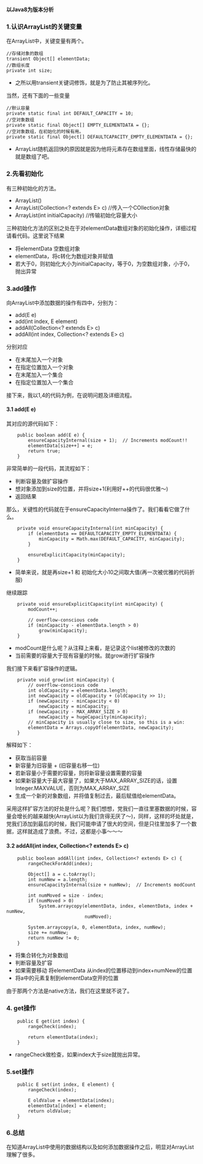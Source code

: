 **以Java8为版本分析**

### 1.认识ArrayList的关键变量
在ArrayList中，关键变量有两个。

```
//存储对象的数组
transient Object[] elementData;
//数组长度
private int size;
```

* 之所以用transient关键词修饰，就是为了防止其被序列化。

当然，还有下面的一些变量
```
//默认容量
private static final int DEFAULT_CAPACITY = 10;
//空对象数组
private static final Object[] EMPTY_ELEMENTDATA = {};
//空对象数组，在初始化的时候有用。
private static final Object[] DEFAULTCAPACITY_EMPTY_ELEMENTDATA = {};
```

* ArrayList随机返回快的原因就是因为他将元素存在数组里面，线性存储最快的就是数组了吧。

### 2.先看初始化

有三种初始化的方法。

* ArrayList()
* ArrayList(Collection<? extends E> c) //传入一个COllection对象
* ArrayList(int initialCapacity) //传输初始化容量大小

三种初始化方法的区别之处在于对elementData数组对象的初始化操作，详细过程请看代码。这里说下结果

* 将elementData 空数组对象
* elementData，将c转化为数组对象并赋值
* 若大于0，则初始化大小为initialCapacity，等于0，为空数组对象，小于0，抛出异常

### 3.add操作
向ArrayList中添加数据的操作有四中，分别为：

* add(E e)
* add(int index, E element)
* addAll(Collection<? extends E> c)
* addAll(int index, Collection<? extends E> c)

分别对应

* 在末尾加入一个对象
* 在指定位置加入一个对象
* 在末尾加入一个集合
* 在指定位置加入一个集合

接下来，我以1,4的代码为例，在说明问题及详细流程。

#### 3.1 add(E e)
其对应的源代码如下：
```
    public boolean add(E e) {
        ensureCapacityInternal(size + 1);  // Increments modCount!!
        elementData[size++] = e;
        return true;
    }
```

非常简单的一段代码，其流程如下：

* 判断容量及做扩容操作
* 想对象添加到size的位置，并将size+1(利用好++的代码很优雅～)
* 返回结果

那么，关键性的代码就在于ensureCapacityInterna操作了。我们看看它做了什么。
```
    private void ensureCapacityInternal(int minCapacity) {
        if (elementData == DEFAULTCAPACITY_EMPTY_ELEMENTDATA) {
            minCapacity = Math.max(DEFAULT_CAPACITY, minCapacity);
        }

        ensureExplicitCapacity(minCapacity);
    }
```

* 简单来说，就是再size+1 和 初始化大小10之间取大值(再一次被优雅的代码折服)

继续跟踪
```
    private void ensureExplicitCapacity(int minCapacity) {
        modCount++;

        // overflow-conscious code
        if (minCapacity - elementData.length > 0)
            grow(minCapacity);
    }
```

* modCount是什么呢？从注释上来看，是记录这个list被修改的次数的
* 当前需要的容量大于现有容量的时候。就grow进行扩容操作

我们接下来看扩容操作的逻辑。
```
    private void grow(int minCapacity) {
        // overflow-conscious code
        int oldCapacity = elementData.length;
        int newCapacity = oldCapacity + (oldCapacity >> 1);
        if (newCapacity - minCapacity < 0)
            newCapacity = minCapacity;
        if (newCapacity - MAX_ARRAY_SIZE > 0)
            newCapacity = hugeCapacity(minCapacity);
        // minCapacity is usually close to size, so this is a win:
        elementData = Arrays.copyOf(elementData, newCapacity);
    }
```

解释如下：

* 获取当前容量
* 新容量为旧容量 + (旧容量右移一位)
* 若新容量小于需要的容量，则将新容量设置需要的容量
* 如果新容量大于最大容量了，如果大于MAX_ARRAY_SIZE的话，设置Integer.MAXVALUE，否则为MAX_ARRAY_SIZE
* 生成一个新的对象数组，并将值复制过去，最后赋值给elementData。

采用这样扩容方法的好处是什么呢？我们想想，党我们一直往里塞数据的时候，容量会增长的越来越快(ArrayList以为我们贪得无厌了～)，同样，这样的坏处就是，党我们添加到最后的时候，我们可能申请了很大的空间，但是只往里加多了一个数据，这样就造成了浪费。不过，这都是小事～～～

#### 3.2 addAll(int index, Collection<? extends E> c)
```
    public boolean addAll(int index, Collection<? extends E> c) {
        rangeCheckForAdd(index);

        Object[] a = c.toArray();
        int numNew = a.length;
        ensureCapacityInternal(size + numNew);  // Increments modCount

        int numMoved = size - index;
        if (numMoved > 0)
            System.arraycopy(elementData, index, elementData, index + numNew,
                             numMoved);

        System.arraycopy(a, 0, elementData, index, numNew);
        size += numNew;
        return numNew != 0;
    }
```

* 将集合转化为对象数组
* 判断容量及扩容
* 如果需要移动 将elementData 从index的位置移动到index+numNew的位置
* 将a中的元素复制到elementData空开的位置

由于那两个方法是native方法，我们在这里就不说了。

### 4. get操作

```
    public E get(int index) {
        rangeCheck(index);

        return elementData(index);
    }
```
* rangeCheck做检查，如果index大于size就抛出异常。

### 5.set操作
```
    public E set(int index, E element) {
        rangeCheck(index);

        E oldValue = elementData(index);
        elementData[index] = element;
        return oldValue;
    }
```
### 6.总结
在知道ArrayList中使用的数据结构以及如何添加数据操作之后，明显对ArrayList理解了很多。


